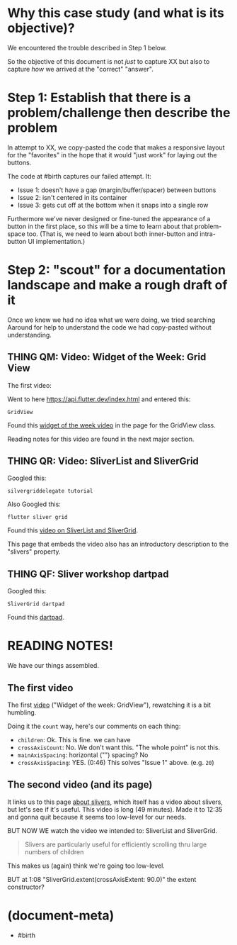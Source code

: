 # Why this case study (and what is its objective)?

We encountered the trouble described in Step 1 below.

So the objective of this document is not *just* to capture XX but also to
capture *how* we arrived at the "correct" "answer".


# Step 1: Establish that there is a problem/challenge then describe the problem

In attempt to XX,
we copy-pasted the code that makes a responsive layout for the "favorites"
in the hope that it would "just work" for laying out the buttons.

The code at #birth captures our failed attempt. It:

- Issue 1: doesn't have a gap (margin/buffer/spacer) between buttons
- Issue 2: isn't centered in its container
- Issue 3: gets cut off at the bottom when it snaps into a single row

Furthermore we've never designed or fine-tuned the appearance of a button
in the first place, so this will be a time to learn about that problem-space
too. (That is, we need to learn about both inner-button and intra-button
UI implementation.)


# Step 2: "scout" for a documentation landscape and make a rough draft of it

Once we knew we had no idea what we were doing, we tried searching Aaround
for help to understand the code we had copy-pasted without understanding.


## THING QM: Video: Widget of the Week: Grid View
The first video:

Went to here https://api.flutter.dev/index.html and entered this:

    GridView

Found this [widget of the week video][linkQM] in the page for the GridView class.

Reading notes for this video are found in the next major section.


## THING QR: Video: SliverList and SliverGrid

Googled this:

    silvergriddelegate tutorial

Also Googled this:

    flutter sliver grid

Found this [video on SliverList and SliverGrid][linkQR].

This page that embeds the video also has an introductory description
to the "slivers" property.


## THING QF: Sliver workshop dartpad

Googled this:

    SliverGrid dartpad

Found this [dartpad][linkQF].


# READING NOTES!

We have our things assembled.


## The first video

The first [video][linkQM] ("Widget of the week: GridView"), rewatching it
is a bit humbling.

Doing it the `count` way, here's our comments on each thing:

- `children`: Ok. This is fine. we can have
- `crossAxisCount`: No. We don't want this. "The whole point" is not this.
- `mainAxisSpacing`: horizontal ("") spacing? No
- `crossAxisSpacing`: YES. (0:46) This solves "Issue 1" above. (e.g. `20`)


## The second video (and its page)

It links us to this page [about slivers][linkQL], which itself has a video
about slivers, but let's see if it's useful. This video is long (49 minutes).
Made it to 12:35 and gonna quit because it seems too low-level for our needs.

BUT NOW WE watch the video we intended to: SliverList and SliverGrid.

> Slivers are particularly useful for efficiently scrolling thru
> large numbers of children

This makes us (again) think we're going too low-level.

BUT at 1:08 "SliverGrid.extent(crossAxisExtent: 90.0)" the extent constructor?


[linkQL]: https://api.flutter.dev/flutter/widgets/CustomScrollView/slivers.html
[linkQF]: https://dartpad.dev/workshops.html?webserver=https://dartpad-workshops-io2021.web.app/getting_started_with_slivers_HX->_X22
[linkQR]: https://api.flutter.dev/flutter/widgets/SliverGrid-class.html
[linkQM]: https://api.flutter.dev/flutter/widgets/GridView-class.html


# (document-meta)

- #birth
